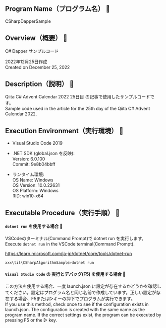 ## Program Name（プログラム名） 👻
CSharpDapperSample

## Overview（概要） 👻
C# Dapper サンプルコード<br>

2022年12月25日作成<br>
Created on December 25, 2022

## Description（説明） 👻
Qiita C# Advent Calendar 2022 25日目 の記事で使用したサンプルコードです。<br>
Sample code used in the article for the 25th day of the Qiita C# Advent Calendar 2022.

## Execution Environment（実行環境） 👻
* Visual Studio Code 2019<br>
* .NET SDK (global.json を反映):<br>
Version:   6.0.100<br>
Commit:    9e8b04bbff<br>

* ランタイム環境:<br>
 OS Name:     Windows<br>
 OS Version:  10.0.22631<br>
 OS Platform: Windows<br>
 RID:         win10-x64<br>

## Executable Procedure（実行手順） 👻

#### `dotnet run` を使用する場合 🌟
VSCodeのターミナル(Command Prompt)で dotnet run を実行します。<br>
Execute `dotnet run` in the VSCode terminal(Command Prompt).<br>

https://learn.microsoft.com/ja-jp/dotnet/core/tools/dotnet-run

```
xxx\til\CSharpAlgorithmSample>dotnet run
```

#### `Visual Studio Code` の 実行とデバッグ(F5) を使用する場合 🌟

この方法を使用する場合、一度 launch.json に設定が存在するかどうかを確認してください。設定はプログラム名と同じ名前で作成しています。正しい設定が存在する場合、F5または▷キーの押下でプログラムが実行できます。<br>
If you use this method, check once to see if the configuration exists in launch.json.
The configuration is created with the same name as the program name.
If the correct settings exist, the program can be executed by pressing F5 or the ▷ key.<br>
